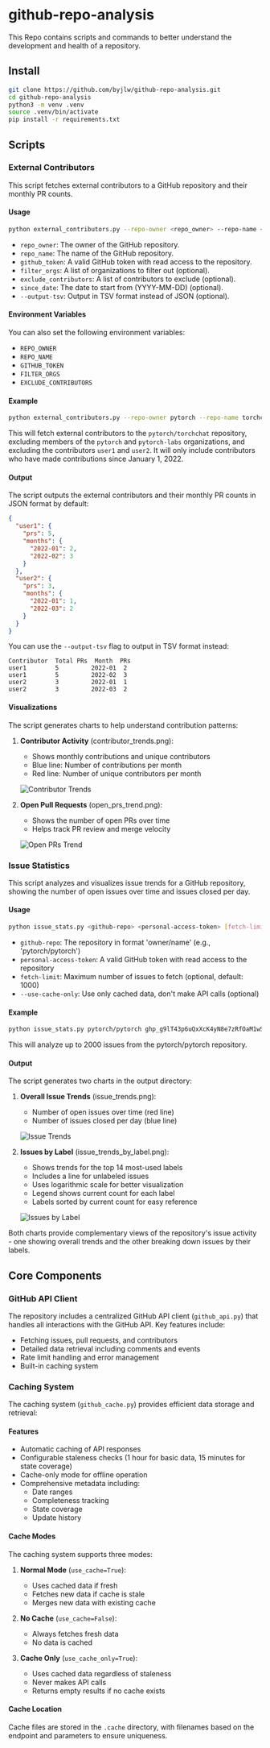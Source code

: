 # github-repo-analysis
This Repo contains scripts and commands to better understand the development and health of a repository.

## Install
```bash
git clone https://github.com/byjlw/github-repo-analysis.git
cd github-repo-analysis
python3 -m venv .venv
source .venv/bin/activate
pip install -r requirements.txt
```

## Scripts

### External Contributors

This script fetches external contributors to a GitHub repository and their monthly PR counts.

#### Usage

```bash
python external_contributors.py --repo-owner <repo_owner> --repo-name <repo_name> --github-token <github_token> [--filter-organizations <filter_orgs>] [--exclude-contributors <exclude_contributors>] [--since <since_date>] [--output-tsv]
```

*   `repo_owner`: The owner of the GitHub repository.
*   `repo_name`: The name of the GitHub repository.
*   `github_token`: A valid GitHub token with read access to the repository.
*   `filter_orgs`: A list of organizations to filter out (optional).
*   `exclude_contributors`: A list of contributors to exclude (optional).
*   `since_date`: The date to start from (YYYY-MM-DD) (optional).
*   `--output-tsv`: Output in TSV format instead of JSON (optional).

#### Environment Variables

You can also set the following environment variables:

*   `REPO_OWNER`
*   `REPO_NAME`
*   `GITHUB_TOKEN`
*   `FILTER_ORGS`
*   `EXCLUDE_CONTRIBUTORS`

#### Example

```bash
python external_contributors.py --repo-owner pytorch --repo-name torchchat --github-token ghp_g9lT43p6uQxXcK4yN8e7zRfOaM1wSbv --filter-organizations pytorch pytorch-labs --exclude-contributors user1 user2 --since 2022-01-01
```

This will fetch external contributors to the `pytorch/torchchat` repository, excluding members of the `pytorch` and `pytorch-labs` organizations, and excluding the contributors `user1` and `user2`. It will only include contributors who have made contributions since January 1, 2022.

#### Output

The script outputs the external contributors and their monthly PR counts in JSON format by default:

```json
{
  "user1": {
    "prs": 5,
    "months": {
      "2022-01": 2,
      "2022-02": 3
    }
  },
  "user2": {
    "prs": 3,
    "months": {
      "2022-01": 1,
      "2022-03": 2
    }
  }
}
```

You can use the `--output-tsv` flag to output in TSV format instead:
```
Contributor  Total PRs  Month  PRs
user1        5         2022-01  2
user1        5         2022-02  3
user2        3         2022-01  1
user2        3         2022-03  2
```

#### Visualizations

The script generates charts to help understand contribution patterns:

1. **Contributor Activity** (contributor_trends.png):
   - Shows monthly contributions and unique contributors
   - Blue line: Number of contributions per month
   - Red line: Number of unique contributors per month

   ![Contributor Trends](docs/contributor_trends.png)

2. **Open Pull Requests** (open_prs_trend.png):
   - Shows the number of open PRs over time
   - Helps track PR review and merge velocity

   ![Open PRs Trend](docs/open_prs_trend.png)

### Issue Statistics

This script analyzes and visualizes issue trends for a GitHub repository, showing the number of open issues over time and issues closed per day.

#### Usage

```bash
python issue_stats.py <github-repo> <personal-access-token> [fetch-limit] [--use-cache-only]
```

*   `github-repo`: The repository in format 'owner/name' (e.g., 'pytorch/pytorch')
*   `personal-access-token`: A valid GitHub token with read access to the repository
*   `fetch-limit`: Maximum number of issues to fetch (optional, default: 1000)
*   `--use-cache-only`: Use only cached data, don't make API calls (optional)

#### Example

```bash
python issue_stats.py pytorch/pytorch ghp_g9lT43p6uQxXcK4yN8e7zRfOaM1wSbv 2000
```

This will analyze up to 2000 issues from the pytorch/pytorch repository.

#### Output

The script generates two charts in the output directory:

1. **Overall Issue Trends** (issue_trends.png):
   - Number of open issues over time (red line)
   - Number of issues closed per day (blue line)

   ![Issue Trends](docs/issue_trends.png)

2. **Issues by Label** (issue_trends_by_label.png):
   - Shows trends for the top 14 most-used labels
   - Includes a line for unlabeled issues
   - Uses logarithmic scale for better visualization
   - Legend shows current count for each label
   - Labels sorted by current count for easy reference

   ![Issues by Label](docs/issue_trends_by_label.png)

Both charts provide complementary views of the repository's issue activity - one showing overall trends and the other breaking down issues by their labels.

## Core Components

### GitHub API Client

The repository includes a centralized GitHub API client (`github_api.py`) that handles all interactions with the GitHub API. Key features include:

- Fetching issues, pull requests, and contributors
- Detailed data retrieval including comments and events
- Rate limit handling and error management
- Built-in caching system

### Caching System

The caching system (`github_cache.py`) provides efficient data storage and retrieval:

#### Features

- Automatic caching of API responses
- Configurable staleness checks (1 hour for basic data, 15 minutes for state coverage)
- Cache-only mode for offline operation
- Comprehensive metadata including:
  - Date ranges
  - Completeness tracking
  - State coverage
  - Update history

#### Cache Modes

The caching system supports three modes:

1. **Normal Mode** (`use_cache=True`):
   - Uses cached data if fresh
   - Fetches new data if cache is stale
   - Merges new data with existing cache

2. **No Cache** (`use_cache=False`):
   - Always fetches fresh data
   - No data is cached

3. **Cache Only** (`use_cache_only=True`):
   - Uses cached data regardless of staleness
   - Never makes API calls
   - Returns empty results if no cache exists

#### Cache Location

Cache files are stored in the `.cache` directory, with filenames based on the endpoint and parameters to ensure uniqueness.
